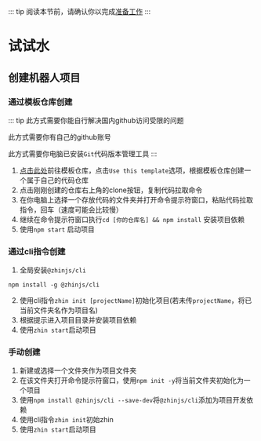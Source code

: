 ::: tip
阅读本节前，请确认你以完成[准备工作](/guide/prepare)
:::

# 试试水
## 创建机器人项目
### 通过模板仓库创建

::: tip
此方式需要你能自行解决国内github访问受限的问题

此方式需要你有自己的github账号

此方式需要你电脑已安装`Git`代码版本管理工具
:::
1. [点击此处](https://github.com/zhinjs/boilerplate)前往模板仓库，点击`Use this template`选项，根据模板仓库创建一个属于自己的代码仓库
2. 点击刚刚创建的仓库右上角的clone按钮，复制代码拉取命令
3. 在你电脑上选择一个存放代码的文件夹并打开命令提示符窗口，粘贴代码拉取指令，回车（速度可能会比较慢）
4. 继续在命令提示符窗口执行`cd [你的仓库名] && npm install` 安装项目依赖
5. 使用`npm start` 启动项目
### 通过cli指令创建
1. 全局安装`@zhinjs/cli`
```shell
npm install -g @zhinjs/cli
```
2. 使用cli指令`zhin init [projectName]`初始化项目(若未传`projectName`，将已当前文件夹名作为项目名)
3. 根据提示进入项目目录并安装项目依赖
4. 使用`zhin start`启动项目
### 手动创建
1. 新建或选择一个文件夹作为项目文件夹
2. 在该文件夹打开命令提示符窗口，使用`npm init -y`将当前文件夹初始化为一个项目
3. 使用`npm install @zhinjs/cli --save-dev`将`@zhinjs/cli`添加为项目开发依赖
4. 使用cli指令`zhin init`初始zhin
5. 使用`zhin start`启动项目